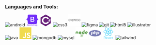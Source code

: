 <h3 align="left">Languages and Tools:</h3>
<p align="left">
  <img src="https://raw.githubusercontent.com/devicons/devicon/master/icons/android/android-plain-wordmark.gif" alt="android" width="40" height="40"/>
  <img src="https://raw.githubusercontent.com/devicons/devicon/master/icons/bootstrap/bootstrap-plain-wordmark.svg" alt="bootstrap" width="40" height="40"/>
  <img src="https://raw.githubusercontent.com/devicons/devicon/master/icons/csharp/csharp-plain.svg" alt="csharp" width="40" height="40"/>
  <img src="https://raw.githubusercontent.com/devicons/devicon/master/icons/css3/css3-plain-wordmark.gif" alt="css3" width="40" height="40"/>
  <img src="https://raw.githubusercontent.com/devicons/devicon/master/icons/express/express-original-wordmark.svg" alt="express" width="40" height="40"/>
  <img src="https://www.vectorlogo.zone/logos/figma/figma-icon.svg" alt="figma" width="40" height="40"/>
  <img src="https://www.vectorlogo.zone/logos/git-scm/git-scm-icon.svg" alt="git" width="40" height="40"/>
  <img src="https://raw.githubusercontent.com/devicons/devicon/master/icons/html5/html5-plain-wordmark.gif" alt="html5" width="40" height="40"/>
  <img src="https://www.vectorlogo.zone/logos/adobe_illustrator/adobe_illustrator-icon.svg" alt="illustrator" width="40" height="40"/>
  <img src="https://raw.githubusercontent.com/devicons/devicon/master/icons/java/java-original-wordmark.gif" alt="java" width="40" height="40"/>
  <img src="https://raw.githubusercontent.com/devicons/devicon/master/icons/javascript/javascript-plain.svg" alt="javascript" width="40" height="40"/>
  <img src="https://raw.githubusercontent.com/devicons/devicon/master/icons/mongodb/mongodb-plain-wordmark.gif" alt="mongodb" width="40" height="40"/>
  <img src="https://raw.githubusercontent.com/devicons/devicon/master/icons/mysql/mysql-plain-wordmark.gif" alt="mysql" width="40" height="40"/>
  <img src="https://raw.githubusercontent.com/devicons/devicon/master/icons/nodejs/nodejs-plain-wordmark.svg" alt="nodejs" width="40" height="40"/>
  <img src="https://raw.githubusercontent.com/devicons/devicon/master/icons/php/php-plain.svg" alt="php" width="40" height="40"/>
  <img src="https://raw.githubusercontent.com/devicons/devicon/master/icons/react/react-original-wordmark.svg" alt="react" width="40" height="40"/>
  <img src="https://www.vectorlogo.zone/logos/tailwindcss/tailwindcss-icon.svg" alt="tailwind" width="40" height="40"/>
</p>
